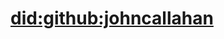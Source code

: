 # [did:github:johncallahan](https://raw.githubusercontent.com/johncallahan/ghdid/master/index.jsonld)
